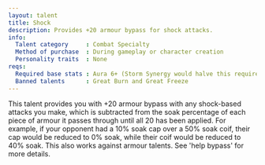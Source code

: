 ```yaml
---
layout: talent
title: Shock
description: Provides +20 armour bypass for shock attacks.
info:
  Talent category     : Combat Specialty
  Method of purchase  : During gameplay or character creation
  Personality traits  : None
reqs:
  Required base stats : Aura 6+ (Storm Synergy would halve this requirement)
  Banned talents      : Great Burn and Great Freeze
---
```


This talent provides you with +20 armour bypass with any shock-based attacks you make, which is subtracted from the soak percentage of each piece of armour it passes through until all 20 has been applied. For example, if your opponent had a 10% soak cap over a 50% soak coif, their cap would be reduced to 0% soak, while their coif would be reduced to 40% soak. This also works against armour talents. See 'help bypass' for more details.